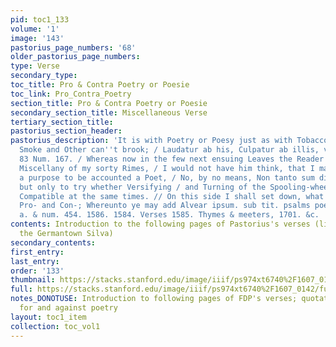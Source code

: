 ```yaml
---
pid: toc1_133
volume: '1'
image: '143'
pastorius_page_numbers: '68'
older_pastorius_page_numbers: 
type: Verse
secondary_type: 
toc_title: Pro & Contra Poetry or Poesie
toc_link: Pro_Contra_Poetry
section_title: Pro & Contra Poetry or Poesie
secondary_section_title: Miscellaneous Verse
tertiary_section_title: 
pastorius_section_header: 
pastorius_description: 'It is with Poetry or Poesy just as with Tobacco, which Some
  Smoke and Other can''t brook; / Laudatur ab his, Culpatur ab illis, vide infrà pag.
  83 Num. 167. / Whereas now in the few next ensuing Leaves the Reader will find a
  Miscellany of my sorty Rimes, / I would not have him think, that I made them with
  a purpose to be accounted a Poet, / No, by no means, Non tanto sum dignus honore;
  but only to try whether Versifying / and Turning of the Spooling-wheel were things
  Compatible at the same times. // On this side I shall set down, what''s alledg''d
  Pro- and Con-; Whereunto ye may add Alvear ipsum. sub tit. psalms poesie & poets,
  a. & num. 454. 1586. 1584. Verses 1585. Thymes & meeters, 1701. &c. '
contents: Introduction to the following pages of Pastorius's verses (likely including
  the Germantown Silva)
secondary_contents: 
first_entry: 
last_entry: 
order: '133'
thumbnail: https://stacks.stanford.edu/image/iiif/ps974xt6740%2F1607_0142/full/100,/0/default.jpg
full: https://stacks.stanford.edu/image/iiif/ps974xt6740%2F1607_0142/full/full/0/default.jpg
notes_DONOTUSE: Introduction to following pages of FDP's verses; quotations arguing
  for and against poetry
layout: toc1_item
collection: toc_vol1
---
```

